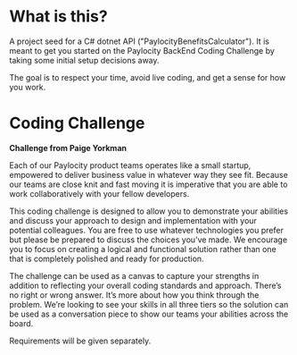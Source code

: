# What is this?

A project seed for a C# dotnet API ("PaylocityBenefitsCalculator").  It is meant to get you started on the Paylocity BackEnd Coding Challenge by taking some initial setup decisions away.

The goal is to respect your time, avoid live coding, and get a sense for how you work.

# Coding Challenge

**Challenge from Paige Yorkman**

Each of our Paylocity product teams operates like a small startup, empowered to deliver business value in
whatever way they see fit. Because our teams are close knit and fast moving it is imperative that you are able
to work collaboratively with your fellow developers. 

This coding challenge is designed to allow you to demonstrate your abilities and discuss your approach to
design and implementation with your potential colleagues. You are free to use whatever technologies you
prefer but please be prepared to discuss the choices you’ve made. We encourage you to focus on creating a
logical and functional solution rather than one that is completely polished and ready for production.

The challenge can be used as a canvas to capture your strengths in addition to reflecting your overall coding
standards and approach. There’s no right or wrong answer.  It’s more about how you think through the
problem. We’re looking to see your skills in all three tiers so the solution can be used as a conversation piece
to show our teams your abilities across the board.

Requirements will be given separately.